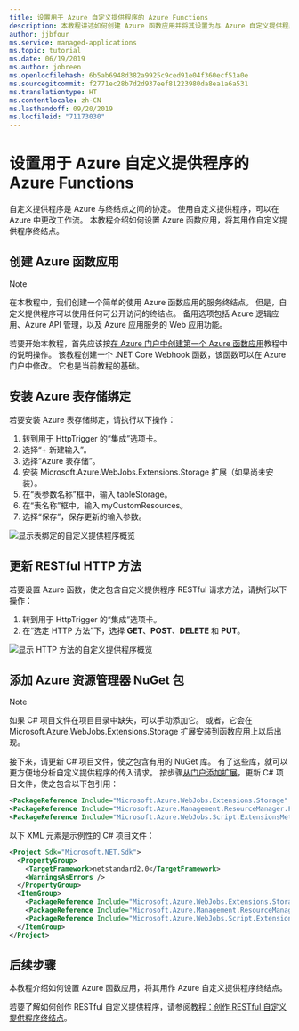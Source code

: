 ```yaml
---
title: 设置用于 Azure 自定义提供程序的 Azure Functions
description: 本教程讲述如何创建 Azure 函数应用并将其设置为与 Azure 自定义提供程序配合使用
author: jjbfour
ms.service: managed-applications
ms.topic: tutorial
ms.date: 06/19/2019
ms.author: jobreen
ms.openlocfilehash: 6b5ab6948d382a9925c9ced91e04f360ecf51a0e
ms.sourcegitcommit: f2771ec28b7d2d937eef81223980da8ea1a6a531
ms.translationtype: HT
ms.contentlocale: zh-CN
ms.lasthandoff: 09/20/2019
ms.locfileid: "71173030"
---
```

# <a name="set-up-azure-functions-for-azure-custom-providers"></a>设置用于 Azure 自定义提供程序的 Azure Functions

自定义提供程序是 Azure 与终结点之间的协定。 使用自定义提供程序，可以在 Azure 中更改工作流。 本教程介绍如何设置 Azure 函数应用，将其用作自定义提供程序终结点。

## <a name="create-the-azure-function-app"></a>创建 Azure 函数应用

> [!NOTE]
> 在本教程中，我们创建一个简单的使用 Azure 函数应用的服务终结点。 但是，自定义提供程序可以使用任何可公开访问的终结点。 备用选项包括 Azure 逻辑应用、Azure API 管理，以及 Azure 应用服务的 Web 应用功能。

若要开始本教程，首先应该按[在 Azure 门户中创建第一个 Azure 函数应用](../azure-functions/functions-create-first-azure-function.md)教程中的说明操作。 该教程创建一个 .NET Core Webhook 函数，该函数可以在 Azure 门户中修改。 它也是当前教程的基础。

## <a name="install-azure-table-storage-bindings"></a>安装 Azure 表存储绑定

若要安装 Azure 表存储绑定，请执行以下操作：

1. 转到用于 HttpTrigger 的“集成”选项卡。 
1. 选择“+ 新建输入”。 
1. 选择“Azure 表存储”。 
1. 安装 Microsoft.Azure.WebJobs.Extensions.Storage 扩展（如果尚未安装）。
1. 在“表参数名称”框中，输入 tableStorage。  
1. 在“表名称”框中，输入 myCustomResources。  
1. 选择“保存”，保存更新的输入参数。 

![显示表绑定的自定义提供程序概览](./media/create-custom-providers/azure-functions-table-bindings.png)

## <a name="update-restful-http-methods"></a>更新 RESTful HTTP 方法

若要设置 Azure 函数，使之包含自定义提供程序 RESTful 请求方法，请执行以下操作：

1. 转到用于 HttpTrigger 的“集成”选项卡。 
1. 在“选定 HTTP 方法”下，选择 **GET**、**POST**、**DELETE** 和 **PUT**。 

![显示 HTTP 方法的自定义提供程序概览](./media/create-custom-providers/azure-functions-http-methods.png)

## <a name="add-azure-resource-manager-nuget-packages"></a>添加 Azure 资源管理器 NuGet 包

> [!NOTE]
> 如果 C# 项目文件在项目目录中缺失，可以手动添加它。 或者，它会在 Microsoft.Azure.WebJobs.Extensions.Storage 扩展安装到函数应用上以后出现。

接下来，请更新 C# 项目文件，使之包含有用的 NuGet 库。 有了这些库，就可以更方便地分析自定义提供程序的传入请求。 按步骤[从门户添加扩展](../azure-functions/install-update-binding-extensions-manual.md)，更新 C# 项目文件，使之包含以下包引用：

```xml
<PackageReference Include="Microsoft.Azure.WebJobs.Extensions.Storage" Version="3.0.4" />
<PackageReference Include="Microsoft.Azure.Management.ResourceManager.Fluent" Version="1.22.2" />
<PackageReference Include="Microsoft.Azure.WebJobs.Script.ExtensionsMetadataGenerator" Version="1.1.*" />
```

以下 XML 元素是示例性的 C# 项目文件：

```xml
<Project Sdk="Microsoft.NET.Sdk">
  <PropertyGroup>
    <TargetFramework>netstandard2.0</TargetFramework>
    <WarningsAsErrors />
  </PropertyGroup>
  <ItemGroup>
    <PackageReference Include="Microsoft.Azure.WebJobs.Extensions.Storage" Version="3.0.4" />
    <PackageReference Include="Microsoft.Azure.Management.ResourceManager.Fluent" Version="1.22.2" />
    <PackageReference Include="Microsoft.Azure.WebJobs.Script.ExtensionsMetadataGenerator" Version="1.1.*" />
  </ItemGroup>
</Project>
```

## <a name="next-steps"></a>后续步骤

本教程介绍如何设置 Azure 函数应用，将其用作 Azure 自定义提供程序终结点。

若要了解如何创作 RESTful 自定义提供程序，请参阅[教程：创作 RESTful 自定义提供程序终结点](./tutorial-custom-providers-function-authoring.md)。

